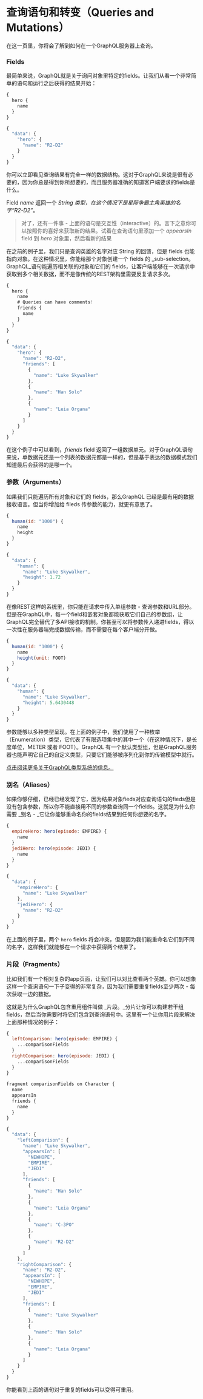 # 查询语句和转变（Queries and Mutations）

在这一页里，你将会了解到如何在一个GraphQL服务器上查询。

### 

### Fields

最简单来说，GraphQL就是关于询问对象里特定的fields。让我们从看一个非常简单的语句和运行之后获得的结果开始：

```js
{
  hero {
    name
  }
}
```

```js
{
  "data": {
    "hero": {
      "name": "R2-D2"
    }
  }
}
```

你可以立即看见查询结果有完全一样的数据结构。这对于GraphQL来说是很有必要的，因为你总是得到你所想要的，而且服务器准确的知道客户端要求的fields是什么。

Field _name_ 返回一个 _String _类型，在这个情况下是星际争霸主角英雄的名字_“R2-D2”_。

> 对了，还有一件事 - 上面的语句是交互性（interactive）的。言下之意你可以按照你的喜好来获取新的结果。试着在查询语句里添加一个 _appearsIn_ field 到 _hero_ 对象里，然后看新的结果

在之前的例子里，我们只是查询英雄的名字对应 String 的回馈，但是 fields 也能指向对象。在这种情况里，你能给那个对象创建一个 fields 的 _sub-selection。GraphQL_语句能遍历相关联的对象和它们的 fields，让客户端能够在一次请求中获取到多个相关数据，而不是像传统的REST架构里需要反复请求多次。

```js
{
  hero {
    name
    # Queries can have comments!
    friends {
      name
    }
  }
}
```

```js
{
  "data": {
    "hero": {
      "name": "R2-D2",
      "friends": [
        {
          "name": "Luke Skywalker"
        },
        {
          "name": "Han Solo"
        },
        {
          "name": "Leia Organa"
        }
      ]
    }
  }
}
```

在这个例子中可以看到，_friends_ field 返回了一组数据单元。对于GraphQL语句来说，单数据元还是一个列表的数据元都是一样的，但是基于表达的数据模式我们知道最后会获得的是哪一个。

### 参数（Arguments）

如果我们只能遍历所有对象和它们的 fields，那么GraphQL 已经是最有用的数据接收语言。但当你增加给 fileds 传参数的能力，就更有意思了。

```js
{
  human(id: "1000") {
    name
    height
  }
}
```

```js
{
  "data": {
    "human": {
      "name": "Luke Skywalker",
      "height": 1.72
    }
  }
}
```

在像REST这样的系统里，你只能在请求中传入单组参数 - 查询参数和URL部分。但是在GraphQL中，每一个field和嵌套对象都能获取它们自己的参数组，让GraphQL完全替代了多API接收的机制。你甚至可以将参数传入递进fields，得以一次性在服务器端完成数据传输，而不需要在每个客户端分开做。

```js
{
  human(id: "1000") {
    name
    height(unit: FOOT)
  }
}
```

```js
{
  "data": {
    "human": {
      "name": "Luke Skywalker",
      "height": 5.6430448
    }
  }
}
```

参数能够以多种类型呈现。在上面的例子中，我们使用了一种枚举（Enumeration）类型，它代表了有限选项集中的其中一个（在这种情况下，是长度单位，METER 或者 FOOT）。GraphQL 有一个默认类型组，但是GraphQL服务器也能声明它自己的自定义类型，只要它们能够被序列化到你的传输模型中就行。

[点击阅读更多关于GraphQL类型系统的信息。](http://graphql.org/learn/schema)

### 别名（Aliases）

如果你够仔细，已经已经发现了它，因为结果对象fieds对应查询语句的fieds但是没有包含参数，所以你不能直接用不同的参数查询同一个fields。这就是为什么你需要 _别名 - _它让你能够重命名你的fields结果到任何你想要的名字。

```js
{
  empireHero: hero(episode: EMPIRE) {
    name
  }
  jediHero: hero(episode: JEDI) {
    name
  }
}
```

```js
{
  "data": {
    "empireHero": {
      "name": "Luke Skywalker"
    },
    "jediHero": {
      "name": "R2-D2"
    }
  }
}
```

在上面的例子里，两个 `hero` fields 将会冲突，但是因为我们能重命名它们到不同的名字，这样我们就能够在一个请求中获得两个结果了。

### 片段（Fragments）

比如我们有一个相对复杂的app页面，让我们可以对比查看两个英雄。你可以想象这样一个查询语句一下子变得的非常复杂，因为我们需要重复fields至少两次 - 每次获取一边的数据。

这就是为什么GraphQL包含重用组件叫做 _片段。_分片让你可以构建若干组fields，然后当你需要时将它们包含到查询语句中。这里有一个让你用片段来解决上面那种情况的例子：

```js
{
  leftComparison: hero(episode: EMPIRE) {
    ...comparisonFields
  }
  rightComparison: hero(episode: JEDI) {
    ...comparisonFields
  }
}
​
fragment comparisonFields on Character {
  name
  appearsIn
  friends {
    name
  }
}
```

```js
{
  "data": {
    "leftComparison": {
      "name": "Luke Skywalker",
      "appearsIn": [
        "NEWHOPE",
        "EMPIRE",
        "JEDI"
      ],
      "friends": [
        {
          "name": "Han Solo"
        },
        {
          "name": "Leia Organa"
        },
        {
          "name": "C-3PO"
        },
        {
          "name": "R2-D2"
        }
      ]
    },
    "rightComparison": {
      "name": "R2-D2",
      "appearsIn": [
        "NEWHOPE",
        "EMPIRE",
        "JEDI"
      ],
      "friends": [
        {
          "name": "Luke Skywalker"
        },
        {
          "name": "Han Solo"
        },
        {
          "name": "Leia Organa"
        }
      ]
    }
  }
}
```

你能看到上面的语句对于重复的fields可以变得可重用。

